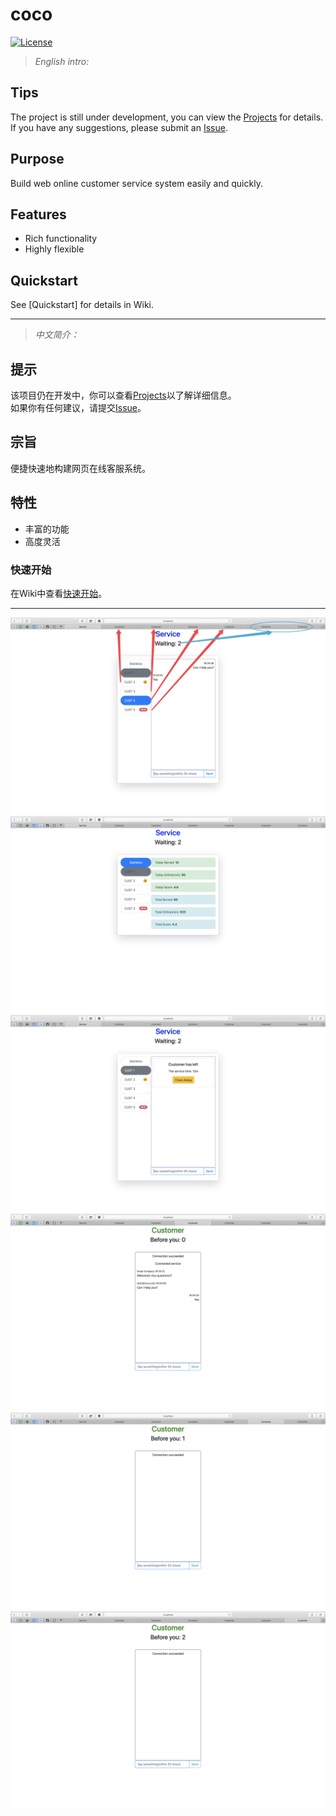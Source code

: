 # coco

[![License](https://img.shields.io/apm/l/vim-mode.svg)](https://github.com/db1995/anole/blob/master/LICENSE)

> *English intro:*

## Tips
The project is still under development, you can view the [Projects](https://github.com/db1995/coco/projects) for details.  
If you have any suggestions, please submit an [Issue](https://github.com/db1995/coco/issues).

## Purpose
Build web online customer service system easily and quickly.

## Features
* Rich functionality
* Highly flexible

## Quickstart
See [Quickstart] for details in Wiki.

****

> *中文简介：*

## 提示
该项目仍在开发中，你可以查看[Projects](https://github.com/db1995/coco/projects)以了解详细信息。  
如果你有任何建议，请提交[Issue](https://github.com/db1995/coco/issues)。

## 宗旨
便捷快速地构建网页在线客服系统。

## 特性
* 丰富的功能
* 高度灵活

### 快速开始
在Wiki中查看[快速开始](https://github.com/db1995/coco/wiki/主页)。

****

![coco-overview](https://github.com/db1995/images/blob/master/coco-overview.png)
![coco-statistics](https://github.com/db1995/images/blob/master/coco-statistics.png)
![coco-dialog-service](https://github.com/db1995/images/blob/master/coco-dialog-service.png)
![coco-dialog-customer](https://github.com/db1995/images/blob/master/coco-dialog-customer.png)
![coco-before-1](https://github.com/db1995/images/blob/master/coco-before-1.png)
![coco-before-2](https://github.com/db1995/images/blob/master/coco-before-2.png)
